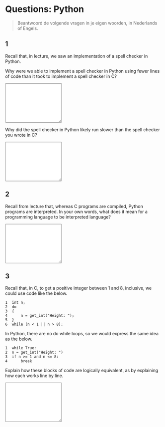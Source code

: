 # Questions: Python

> Beantwoord de volgende vragen in je eigen woorden, in Nederlands of Engels.


## 1

Recall that, in lecture, we saw an implementation of a spell checker in Python.

Why were we able to implement a spell checker in Python using fewer lines of code than it took to implement a spell checker in C?

<textarea name="form[q1a]" rows="8" required></textarea>

Why did the spell checker in Python likely run slower than the spell checker you wrote in C?

<textarea name="form[q1b]" rows="8" required></textarea>


## 2

Recall from lecture that, whereas C programs are compiled, Python programs are interpreted. In your own words, what does it mean for a programming language to be interpreted language?

<textarea name="form[q2]" rows="8" required></textarea>


## 3

Recall that, in C, to get a positive integer between 1 and 8, inclusive, we could use code like the below.

	1  int n;
	2  do
	3  {
	4      n = get_int("Height: ");
	5  }
	6  while (n < 1 || n > 8);

In Python, there are no do while loops, so we would express the same idea as the below.

	1  while True:
	2  n = get_int("Height: ")
	3  if n >= 1 and n <= 8:
	4      break

Explain how these blocks of code are logically equivalent, as by explaining how each works line by line. 

<textarea name="form[q3]" rows="8" required></textarea>

